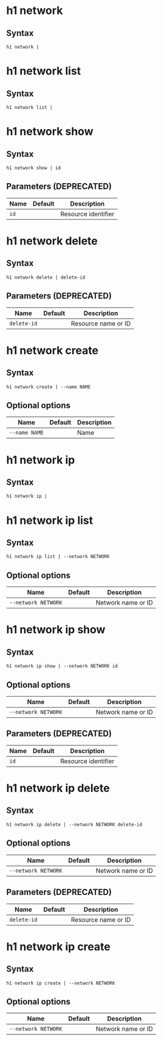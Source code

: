# h1 network

## Syntax

```h1 network | ```

# h1 network list

## Syntax

```h1 network list | ```

# h1 network show

## Syntax

```h1 network show | id```

## Parameters (DEPRECATED)

| Name | Default | Description | 
| ---- | ------- | ----------- |
| ```id``` |  | Resource identifier |

# h1 network delete

## Syntax

```h1 network delete | delete-id```

## Parameters (DEPRECATED)

| Name | Default | Description | 
| ---- | ------- | ----------- |
| ```delete-id``` |  | Resource name or ID |

# h1 network create

## Syntax

```h1 network create | --name NAME```

## Optional options

| Name | Default | Description | 
| ---- | ------- | ----------- |
| ```--name NAME``` |  | Name |

# h1 network ip

## Syntax

```h1 network ip | ```

# h1 network ip list

## Syntax

```h1 network ip list | --network NETWORK```

## Optional options

| Name | Default | Description | 
| ---- | ------- | ----------- |
| ```--network NETWORK``` |  | Network name or ID |

# h1 network ip show

## Syntax

```h1 network ip show | --network NETWORK id```

## Optional options

| Name | Default | Description | 
| ---- | ------- | ----------- |
| ```--network NETWORK``` |  | Network name or ID |

## Parameters (DEPRECATED)

| Name | Default | Description | 
| ---- | ------- | ----------- |
| ```id``` |  | Resource identifier |

# h1 network ip delete

## Syntax

```h1 network ip delete | --network NETWORK delete-id```

## Optional options

| Name | Default | Description | 
| ---- | ------- | ----------- |
| ```--network NETWORK``` |  | Network name or ID |

## Parameters (DEPRECATED)

| Name | Default | Description | 
| ---- | ------- | ----------- |
| ```delete-id``` |  | Resource name or ID |

# h1 network ip create

## Syntax

```h1 network ip create | --network NETWORK```

## Optional options

| Name | Default | Description | 
| ---- | ------- | ----------- |
| ```--network NETWORK``` |  | Network name or ID |

